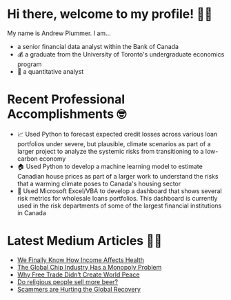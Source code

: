 # Hi there, welcome to my profile! 👋🏿 

My name is Andrew Plummer. I am...
-  a senior financial data analyst within the Bank of Canada
- 💰 a graduate from the University of Toronto's undergraduate economics program
- 🧮 a quantitative analyst

# Recent Professional Accomplishments 🤓 

- 📈 Used Python to forecast expected credit losses across various loan portfolios under severe, but plausible, climate scenarios as part of a larger project to analyze the systemic risks from transitioning to a low-carbon economy  
- 🏠 Used Python to develop a machine learning model to estimate Canadian house prices as part of a larger work to understand the risks that a warming climate poses to Canada's housing sector 
- 🏦 Used Microsoft Excel/VBA to develop a dashboard that shows several risk metrics for wholesale loans portfolios. This dashboard is currently used in the risk departments of some of the largest financial institutions in Canada   

# Latest Medium Articles ✍🏿 
 
<!-- BLOG-POST-LIST:START -->
- [We Finally Know How Income Affects Health](https://andrewmplummer.medium.com/we-finally-know-how-income-affects-health-1e3d379c7a24?source=rss-d48ce7eecfaa------2)
- [The Global Chip Industry Has a Monopoly Problem](https://medium.com/alpha-beta-blog/the-global-chip-industry-has-a-monopoly-problem-0ac11f1be789?source=rss-d48ce7eecfaa------2)
- [Why Free Trade Didn’t Create World Peace](https://medium.com/alpha-beta-blog/why-free-trade-didnt-create-world-peace-370ddeeab40e?source=rss-d48ce7eecfaa------2)
- [Do religious people sell more beer?](https://medium.com/alpha-beta-blog/do-religious-people-sell-more-beer-9ebef2cd5805?source=rss-d48ce7eecfaa------2)
- [Scammers are Hurting the Global Recovery](https://medium.com/alpha-beta-blog/scammers-are-hurting-the-global-recovery-c8049c4ac895?source=rss-d48ce7eecfaa------2)
<!-- BLOG-POST-LIST:END -->

